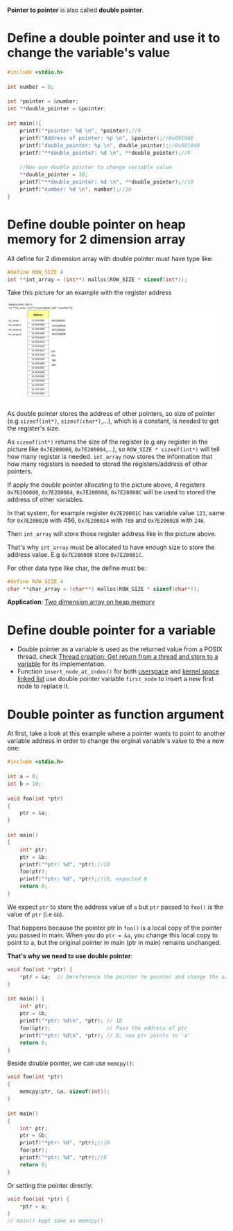 **Pointer to pointer** is also called **double pointer**.

# Define a double pointer and use it to change the variable's value

```c
#include <stdio.h>

int number = 9;

int *pointer = &number;
int **double_pointer = &pointer;

int main(){
	printf("*pointer: %d \n", *pointer);//9
	printf("Address of pointer: %p \n", &pointer);//0x601040
	printf("double_pointer: %p \n", double_pointer);//0x601040
	printf("**double_pointer: %d \n", **double_pointer);//9
	
    //Now use double pointer to change variable value
    **double_pointer = 10;
    printf("**double_pointer: %d \n", **double_pointer);//10
    printf("number: %d \n", number);//10
}
```

# Define double pointer on heap memory for 2 dimension array

All define for 2 dimension array with double pointer must have type like:

```c
#define ROW_SIZE 4
int **int_array = (int**) malloc(ROW_SIZE * sizeof(int*));
```

Take this picture for an example with the register address

![](../../../../Environment/Images/double_pointer_with_register_size.png)

As double pointer stores the address of other pointers, so size of pointer (e.g ``sizeof(int*)``, ``sizeof(char*)``,...), which is a constant, is needed to get the register's size.

As ``sizeof(int*)`` returns the size of the register (e.g any register in the picture like ``0x7E200000``, ``0x7E200004``,...), so ``ROW_SIZE * sizeof(int*)`` will tell how many register is needed. ``int_array`` now stores the information that how many registers is needed to stored the registers/address of other pointers.

If apply the double pointer allocating to the picture above, 4 registers ``0x7E200000``, ``0x7E200004``, ``0x7E200008``, ``0x7E20000C`` will be used to stored the address of other variables.

In that system, for example register ``0x7E20001C`` has variable value ``123``, same for ``0x7E200020`` with 456, ``0x7E200024`` with ``789`` and ``0x7E200028`` with ``246``.

Then ``int_array`` will store those register address like in the picture above.

That's why ``int_array`` must be allocated to have enough size to store the address value. E.g  ``0x7E200000`` store  ``0x7E20001C``.

For other data type like char, the define must be:

```c
#define ROW_SIZE 4
char **char_array = (char**) malloc(ROW_SIZE * sizeof(char*));
```

**Application**: [Two dimension array on heap memory](https://github.com/TranPhucVinh/C/blob/master/Introduction/Data%20structure/Array/Two%20dimension%20array%20on%20heap%20memory.md)

# Define double pointer for a variable

* Double pointer as a variable is used as the returned value from a POSIX thread, check [Thread creation: Get return from a thread and store to a variable](https://github.com/TranPhucVinh/C/blob/master/Physical%20layer/Thread/Examples.md#get-return-from-a-thread-and-store-to-a-variable) for its implementation.
* Function ``insert_node_at_index()`` for both [userspace](https://github.com/TranPhucVinh/C/blob/master/Data%20structure/Linked%20list/Singly%20linked%20list/multiple_defines_for_insert_with_index.c) and [kernel space linked list](https://github.com/TranPhucVinh/C/blob/master/Kernel/Linked%20list/insert_with_index.c) use double pointer variable ``first_node`` to insert a new first node to replace it.
# Double pointer as function argument
At first, take a look at this example where a pointer wants to point to another variable address in order to change the orginal variable's value to the a new one:
```c
#include <stdio.h>

int a = 8;
int b = 10;

void foo(int *ptr)
{
	ptr = &a;
}

int main()
{
	int* ptr;
	ptr = &b;
	printf("*ptr: %d", *ptr);//10
	foo(ptr);
	printf("*ptr: %d", *ptr);//10, expected 8
	return 0;
}
```
We expect ``ptr`` to store the address value of ``a`` but ``ptr`` passed to ``foo()`` is the value of ``ptr`` (i.e ``&b``).

That happens because the pointer ptr in ``foo()`` is a local copy of the pointer you passed in main. When you do ``ptr = &a``, you change this local copy to point to a, but the original pointer in main (ptr in main) remains unchanged.

**That's why we need to use double pointer**:
```c
void foo(int **ptr) {
    *ptr = &a;  // Dereference the pointer to pointer and change the original pointer
}

int main() {
    int* ptr;
    ptr = &b;
    printf("*ptr: %d\n", *ptr); // 10
    foo(&ptr);                  // Pass the address of ptr
    printf("*ptr: %d\n", *ptr); // 8, now ptr points to 'a'
    return 0;
}
```
Beside double pointer, we can use ``memcpy()``:

```c
void foo(int *ptr)
{
	memcpy(ptr, &a, sizeof(int));
}

int main()
{
	int* ptr;
	ptr = &b;
	printf("*ptr: %d", *ptr);//10
	foo(ptr);
	printf("*ptr: %d", *ptr);//8
	return 0;
}
```
Or setting the pointer directly:
```c
void foo(int *ptr) {
	*ptr = a;
}
// main() kept same as memcpy()
```
